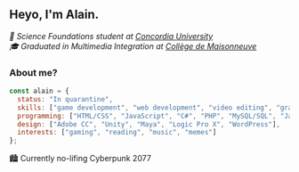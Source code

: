 <h2>Heyo, I'm Alain.</h2>

<p><em>📝 Science Foundations student at <a href="https://www.concordia.ca/">Concordia University</a>
  <br>🎓 Graduated in Multimedia Integration at <a href="https://www.cmaisonneuve.qc.ca/">Collège de Maisonneuve</a></em></p>

### About me?
```javascript
const alain = {
  status: "In quarantine",
  skills: ["game development", "web development", "video editing", "graphic design"],
  programming: ["HTML/CSS", "JavaScript", "C#", "PHP", "MySQL/SQL", "Java"],
  design: ["Adobe CC", "Unity", "Maya", "Logic Pro X", "WordPress"],
  interests: ["gaming", "reading", "music", "memes"]
};
```

<p>🏙 Currently no-lifing Cyberpunk 2077 
